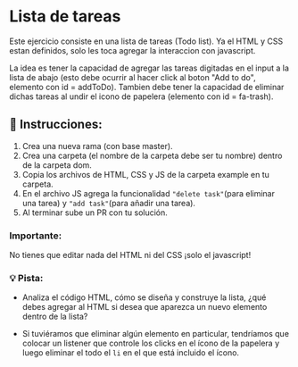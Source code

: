 # Lista de tareas

Este ejercicio consiste en una lista de tareas (Todo list). Ya el HTML y CSS estan definidos, solo les toca agregar la interaccion con javascript.

La idea es tener la capacidad de agregar las tareas digitadas en el input a la lista de abajo (esto debe ocurrir al hacer click al boton "Add to do", elemento con id = addToDo). Tambien debe tener la capacidad de eliminar dichas tareas al undir el icono de papelera (elemento con id = fa-trash).

## 📝 Instrucciones:

1. Crea una nueva rama (con base master).
2. Crea una carpeta (el nombre de la carpeta debe ser tu nombre) dentro de la carpeta dom.
3. Copia los archivos de HTML, CSS y JS de la carpeta example en tu carpeta.
4. En el archivo JS agrega la funcionalidad `"delete task"`(para eliminar una tarea) y `"add task"`(para añadir una tarea).
5. Al terminar sube un PR con tu solución.

### Importante:

No tienes que editar nada del HTML ni del CSS ¡solo el javascript!

### 💡 Pista:

- Analiza el código HTML, cómo se diseña y construye la lista, ¿qué debes agregar al HTML si desea que aparezca un nuevo elemento dentro de la lista?

- Si tuviéramos que eliminar algún elemento en particular, tendríamos que colocar un listener que controle los clicks en el ícono de la papelera y luego eliminar el todo el `li` en el que está incluido el ícono.